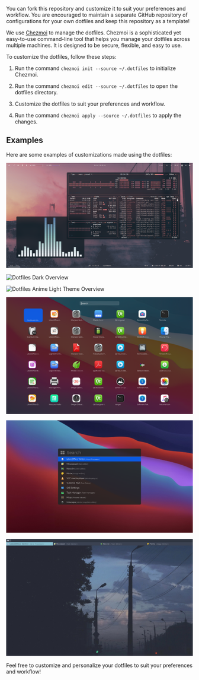 You can fork this repository and customize it to suit your preferences and workflow. You are encouraged to maintain a separate GitHub repository of configurations for your own dotfiles and keep this repository as a template!

We use [Chezmoi](https://www.chezmoi.io/) to manage the dotfiles. Chezmoi is a sophisticated yet easy-to-use command-line tool that helps you manage your dotfiles across multiple machines. It is designed to be secure, flexible, and easy to use.

To customize the dotfiles, follow these steps:

1. Run the command `chezmoi init --source ~/.dotfiles` to initialize Chezmoi.

2. Run the command `chezmoi edit --source ~/.dotfiles` to open the dotfiles directory.

3. Customize the dotfiles to suit your preferences and workflow.

4. Run the command `chezmoi apply --source ~/.dotfiles` to apply the changes.

## Examples

Here are some examples of customizations made using the dotfiles:

![Dotfiles Screen Overview](https://github.com/ulises-jeremias/dotfiles/blob/master/static/screen.png?raw=true)

![Dotfiles Dark Overview](https://github.com/ulises-jeremias/dotfiles/blob/master/static/screen-2.png?raw=true)

![Dotfiles Anime Light Theme Overview](https://github.com/ulises-jeremias/dotfiles/blob/master/static/anime.png?raw=true)

![Apps finder](https://github.com/ulises-jeremias/dotfiles/blob/master/static/screenshot-launchpad.png?raw=true)

![Apps finder](https://github.com/ulises-jeremias/dotfiles/blob/master/static/screenshot-spotlight-dark.png?raw=true)

![Apps finder](https://github.com/ulises-jeremias/dotfiles/blob/master/static/screenshot-nord-two-lines.png?raw=true)

Feel free to customize and personalize your dotfiles to suit your preferences and workflow!
